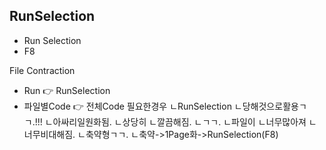 ## RunSelection
- Run Selection
- F8

File Contraction
- Run 👉 RunSelection
- 파일별Code 👉 전체Code
필요한경우
ㄴRunSelection
ㄴ당해것으로활용ㄱㄱ.!!!
ㄴ아싸리일원화됨.
ㄴ상당히
ㄴ깔끔해짐.
ㄴㄱㄱ.
ㄴ파일이
ㄴ너무많아져
ㄴ너무비대해짐.
ㄴ축약형ㄱㄱ.
ㄴ축약->1Page화->RunSelection(F8)